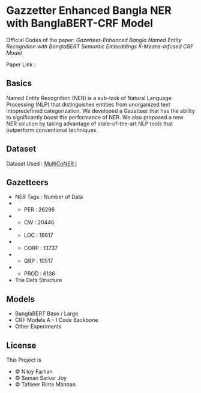 # Gazzetter Enhanced Bangla NER with BanglaBERT-CRF Model

Official Codes of the paper: <i>Gazetteer-Enhanced Bangla Named Entity Recognition with BanglaBERT Semantic Embeddings K-Means-Infused CRF Model</i>

Paper Link : 

## Basics

Named Entity Recognition (NER) is a sub-task of Natural Language Processing (NLP) that distinguishes entities from unorganized text intopredefined categorization. We developed a Gazetteer that has the ability to significantly boost the performance of NER. We also proposed a new NER solution by taking advantage of state-of-the-art NLP tools that outperform conventional techniques.

## Dataset

Dataset Used : <a href="https://aclanthology.org/2022.coling-1.334/">MultiCoNER I</a>

## Gazetteers

- NER Tags : Number of Data
- - PER : 26296
- - CW : 20446
- - LOC : 16617
- - CORP : 13737
- - GRP : 10517
- - PROD : 6136
- Trie Data Structure

## Models
- BanglaBERT Base / Large
- CRF Models A - I Code Backbone
- Other Experiments

## License

This Project is
- © Niloy Farhan
- © Saman Sarker Joy 
- © Tafseer Binte Mannan
